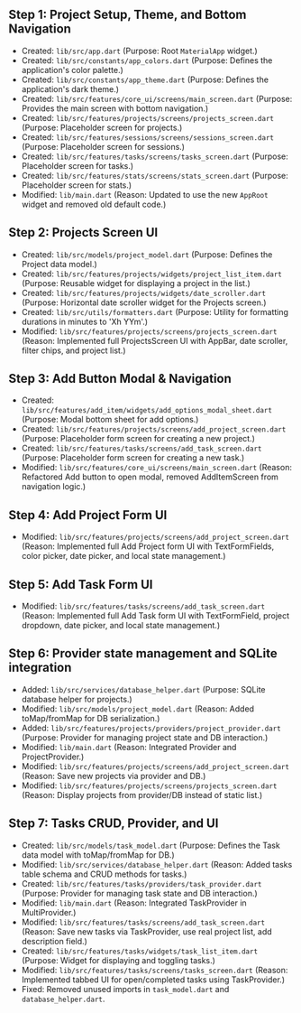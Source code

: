 ## Step 1: Project Setup, Theme, and Bottom Navigation
- Created: `lib/src/app.dart` (Purpose: Root `MaterialApp` widget.)
- Created: `lib/src/constants/app_colors.dart` (Purpose: Defines the application's color palette.)
- Created: `lib/src/constants/app_theme.dart` (Purpose: Defines the application's dark theme.)
- Created: `lib/src/features/core_ui/screens/main_screen.dart` (Purpose: Provides the main screen with bottom navigation.)
- Created: `lib/src/features/projects/screens/projects_screen.dart` (Purpose: Placeholder screen for projects.)
- Created: `lib/src/features/sessions/screens/sessions_screen.dart` (Purpose: Placeholder screen for sessions.)
- Created: `lib/src/features/tasks/screens/tasks_screen.dart` (Purpose: Placeholder screen for tasks.)
- Created: `lib/src/features/stats/screens/stats_screen.dart` (Purpose: Placeholder screen for stats.)
- Modified: `lib/main.dart` (Reason: Updated to use the new `AppRoot` widget and removed old default code.)

## Step 2: Projects Screen UI
- Created: `lib/src/models/project_model.dart` (Purpose: Defines the Project data model.)
- Created: `lib/src/features/projects/widgets/project_list_item.dart` (Purpose: Reusable widget for displaying a project in the list.)
- Created: `lib/src/features/projects/widgets/date_scroller.dart` (Purpose: Horizontal date scroller widget for the Projects screen.)
- Created: `lib/src/utils/formatters.dart` (Purpose: Utility for formatting durations in minutes to 'Xh YYm'.)
- Modified: `lib/src/features/projects/screens/projects_screen.dart` (Reason: Implemented full ProjectsScreen UI with AppBar, date scroller, filter chips, and project list.)

## Step 3: Add Button Modal & Navigation
- Created: `lib/src/features/add_item/widgets/add_options_modal_sheet.dart` (Purpose: Modal bottom sheet for add options.)
- Created: `lib/src/features/projects/screens/add_project_screen.dart` (Purpose: Placeholder form screen for creating a new project.)
- Created: `lib/src/features/tasks/screens/add_task_screen.dart` (Purpose: Placeholder form screen for creating a new task.)
- Modified: `lib/src/features/core_ui/screens/main_screen.dart` (Reason: Refactored Add button to open modal, removed AddItemScreen from navigation logic.)

## Step 4: Add Project Form UI
- Modified: `lib/src/features/projects/screens/add_project_screen.dart` (Reason: Implemented full Add Project form UI with TextFormFields, color picker, date picker, and local state management.)

## Step 5: Add Task Form UI
- Modified: `lib/src/features/tasks/screens/add_task_screen.dart` (Reason: Implemented full Add Task form UI with TextFormField, project dropdown, date picker, and local state management.)

## Step 6: Provider state management and SQLite integration
- Added: `lib/src/services/database_helper.dart` (Purpose: SQLite database helper for projects.)
- Modified: `lib/src/models/project_model.dart` (Reason: Added toMap/fromMap for DB serialization.)
- Added: `lib/src/features/projects/providers/project_provider.dart` (Purpose: Provider for managing project state and DB interaction.)
- Modified: `lib/main.dart` (Reason: Integrated Provider and ProjectProvider.)
- Modified: `lib/src/features/projects/screens/add_project_screen.dart` (Reason: Save new projects via provider and DB.)
- Modified: `lib/src/features/projects/screens/projects_screen.dart` (Reason: Display projects from provider/DB instead of static list.)

## Step 7: Tasks CRUD, Provider, and UI
- Created: `lib/src/models/task_model.dart` (Purpose: Defines the Task data model with toMap/fromMap for DB.)
- Modified: `lib/src/services/database_helper.dart` (Reason: Added tasks table schema and CRUD methods for tasks.)
- Created: `lib/src/features/tasks/providers/task_provider.dart` (Purpose: Provider for managing task state and DB interaction.)
- Modified: `lib/main.dart` (Reason: Integrated TaskProvider in MultiProvider.)
- Modified: `lib/src/features/tasks/screens/add_task_screen.dart` (Reason: Save new tasks via TaskProvider, use real project list, add description field.)
- Created: `lib/src/features/tasks/widgets/task_list_item.dart` (Purpose: Widget for displaying and toggling tasks.)
- Modified: `lib/src/features/tasks/screens/tasks_screen.dart` (Reason: Implemented tabbed UI for open/completed tasks using TaskProvider.)
- Fixed: Removed unused imports in `task_model.dart` and `database_helper.dart`.

